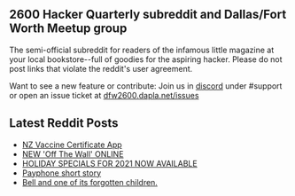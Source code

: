 ## 2600 Hacker Quarterly subreddit and Dallas/Fort Worth Meetup group
The semi-official subreddit for readers of the infamous little magazine at your local bookstore--full of goodies for the aspiring hacker. Please do not post links that violate the reddit's user agreement.

Want to see a new feature or contribute: 
Join us in [discord](https://dfw2600.dapla.net/chat) under #support or open an issue ticket at [dfw2600.dapla.net/issues](https://dfw2600.dapla.net/issues)

## Latest Reddit Posts
<!-- BLOG-POST-LIST:START -->
- [NZ Vaccine Certificate App](https://www.reddit.com/r/2600/comments/r66p7j/nz_vaccine_certificate_app/)
- [NEW 'Off The Wall' ONLINE](https://2600.com/wall/30-11-2021)
- [HOLIDAY SPECIALS FOR 2021 NOW AVAILABLE](https://2600.com/content/holiday-specials-2021-now-available)
- [Payphone short story](https://www.reddit.com/r/2600/comments/r2d6iq/payphone_short_story/)
- [Bell and one of its forgotten children.](https://www.reddit.com/r/2600/comments/r0vsgb/bell_and_one_of_its_forgotten_children/)
<!-- BLOG-POST-LIST:END -->
